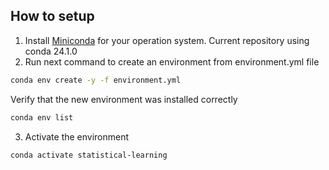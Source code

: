 ## How to setup
1. Install [Miniconda](https://docs.anaconda.com/free/miniconda/) for your operation system. Current repository using conda 24.1.0
2. Run next command to create an environment from environment.yml file
```bash
conda env create -y -f environment.yml
```
Verify that the new environment was installed correctly
```bash
conda env list
```
3. Activate the environment
```bash
conda activate statistical-learning
```
